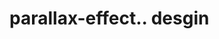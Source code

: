 # parallax-effect.. desgin                                                                                                                                                                                                                                                                                                                                                                                                                                                               
